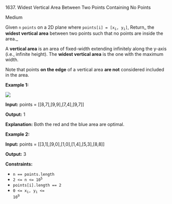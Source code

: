 1637\. Widest Vertical Area Between Two Points Containing No Points

Medium

Given `n` `points` on a 2D plane where <code>points[i] = [x<sub>i</sub>, y<sub>i</sub>]</code>, Return_ the **widest vertical area** between two points such that no points are inside the area._

A **vertical area** is an area of fixed-width extending infinitely along the y-axis (i.e., infinite height). The **widest vertical area** is the one with the maximum width.

Note that points **on the edge** of a vertical area **are not** considered included in the area.

**Example 1:**

![](https://assets.leetcode.com/uploads/2020/09/19/points3.png)

**Input:** points = [[8,7],[9,9],[7,4],[9,7]]

**Output:** 1

**Explanation:** Both the red and the blue area are optimal.

**Example 2:**

**Input:** points = [[3,1],[9,0],[1,0],[1,4],[5,3],[8,8]]

**Output:** 3

**Constraints:**

*   `n == points.length`
*   <code>2 <= n <= 10<sup>5</sup></code>
*   `points[i].length == 2`
*   <code>0 <= x<sub>i</sub>, y<sub>i</sub> <= 10<sup>9</sup></code>